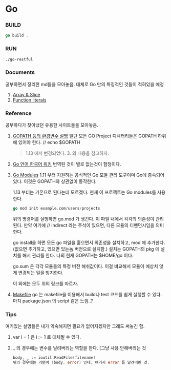 # Go

### BUILD
```go
go build .
```

### RUN
```bash
./go-restful
```

### Documents

공부하면서 정리한 md들을 모아놓음. 대체로 Go 만의 특징적인 것들이 적혀있을 예정

1. [Array & Slice](https://github.com/FullOfOrange/Go/blob/master/docs/arrays%26slices.md)
2. [Function literals](https://github.com/FullOfOrange/Go/blob/master/docs/functionLiterals.md)

### Reference

공부하다가 찾아냈던 유용한 사이트들을 모아놓음.

1. [GOPATH 등의 환경변수 설명](https://steemit.com/golang/@dakeshi/go-gopath-gobin)
   일단 모든 GO Project 디렉터리들은 GOPATH 하위에 있어야 한다. // echo \$GOPATH

   > 1.13 에서 변경되었다. 3. 의 내용을 참고하자.

2. [Go 언어 한국어 위키](https://github.com/golang-kr/golang-doc/wiki)
   번역된 것이 별로 없는것이 함정이다.

3. [Go Modules](https://johngrib.github.io/wiki/golang-mod/)
   1.11 부터 지원하는 공식적인 Go 모듈 관리 도구이며 Go에 종속되어있다. 이것은 GOPATH와 상관없이 동작한다.

   1.13 부터는 기몬으로 된다는데 모르겠다. 현재 이 프로젝트는 Go modules를 사용한다.
   ```go
   go mod init example.com/users/projects
   ```
   위의 명령어를 실행하면 go.mod 가 생긴다. 이 파일 내에서 각각의 의존성이 관리된다.
   만약 여기에 // indirect 라는 주석이 있으면, 다른 모듈의 디펜던시임을 의미한다.

   go install을 하면 모든 go 파일을 훑으면서 의존성을 설치하고, mod 에 추가한다. (없으면 추가하고, 있으면 있는놈 버전으로 설치함.) 설치는 GOPATH의 pkg 에 설치를 해서 관리를 한다. 나의 현재 GOPATH는 $HOME/go 이다.

   go.sum 은 각각 모듈들의 특정 버전 해쉬값이다. 이걸 비교해서 모듈이 예상치 않게 변경되는 일을 방지한다.

   이 외에는 모두 위의 링크를 따르자.

4. [Makefile](https://sohlich.github.io/post/go_makefile/)
   go 는 makefile을 이용해서 build나 test 코드를 쉽게 실행할 수 있다. 마치 package.json 의 script 같은 느낌..?

### Tips

여기있는 설명들은 내가 익숙해지면 필요가 없어지겠지만 그래도 써놓긴 함.

1. var i = 1 은 i := 1 로 대체될 수 있다.

2. \_ 의 경우에는 변수를 날려버리는 역할을 한다. (그냥 사용 안해버리는 것
   ```go
   body, _ := ioutil.ReadFile(filename)
   위의 경우에는 리턴이 (body, error) 인데, 여기서 error 를 날려버린 것.
   ```
